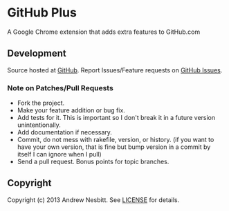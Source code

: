 # GitHub Plus

A Google Chrome extension that adds extra features to GitHub.com

## Development

Source hosted at [GitHub](http://github.com/andrew/github-plus).
Report Issues/Feature requests on [GitHub Issues](http://github.com/andrew/github-plus/issues).

### Note on Patches/Pull Requests

 * Fork the project.
 * Make your feature addition or bug fix.
 * Add tests for it. This is important so I don't break it in a
   future version unintentionally.
 * Add documentation if necessary.
 * Commit, do not mess with rakefile, version, or history.
   (if you want to have your own version, that is fine but bump version in a commit by itself I can ignore when I pull)
 * Send a pull request. Bonus points for topic branches.

## Copyright

Copyright (c) 2013 Andrew Nesbitt. See [LICENSE](https://github.com/andrew/github-plus/blob/master/LICENSE) for details.
